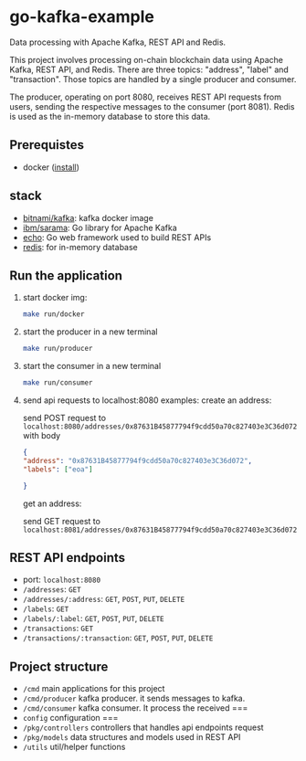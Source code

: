 # go-kafka-example
Data processing with Apache Kafka, REST API and Redis.

This project involves processing on-chain blockchain data using Apache Kafka, REST API, and Redis.
There are three topics: "address", "label" and "transaction". Those topics are handled by a single producer and consumer.

The producer, operating on port 8080, receives REST API requests from users, sending the respective messages to the consumer (port 8081). Redis is used as the in-memory database to store this data.


## Prerequistes
- docker ([install](https://docs.docker.com/engine/install/))
## stack
- [bitnami/kafka](https://hub.docker.com/r/bitnami/kafka): kafka docker image
- [ibm/sarama](https://github.com/IBM/sarama): Go library for Apache Kafka
- [echo](https://echo.labstack.com/): Go web framework used to build REST APIs
- [redis](https://redis.uptrace.dev/guide/go-redis.html): for in-memory database
## Run the application
1. start docker img: 
    ```bash
    make run/docker
    ```
2. start the producer in a new terminal
    ```bash
    make run/producer
    ```
3. start the consumer in a new terminal
    ```bash
    make run/consumer
    ```
4. send api requests to localhost:8080
    examples:
    create an address:

    send POST request to `localhost:8080/addresses/0x87631B45877794f9cdd50a70c827403e3C36d072`
    with body
    ```json
    {
    "address": "0x87631B45877794f9cdd50a70c827403e3C36d072",
    "labels": ["eoa"]
    
    }
    ```

    get an address:

    send GET request to `localhost:8081/addresses/0x87631B45877794f9cdd50a70c827403e3C36d072`   
## REST API endpoints
- port: `localhost:8080`
- `/addresses`: `GET`
- `/addresses/:address`: `GET`, `POST`, `PUT`, `DELETE`
- `/labels`: `GET`
- `/labels/:label`: `GET`, `POST`, `PUT`, `DELETE`
- `/transactions`: `GET`
- `/transactions/:transaction`: `GET`, `POST`, `PUT`, `DELETE`

## Project structure
- `/cmd`
main applications for this project
- `/cmd/producer`
kafka producer. it sends messages to kafka.
- `/cmd/consumer`
kafka consumer. It process the received 
===
- `config`
configuration
===
- `/pkg/controllers`
controllers that handles api endpoints request
- `/pkg/models`
data structures and models used in REST API
- `/utils`
util/helper functions